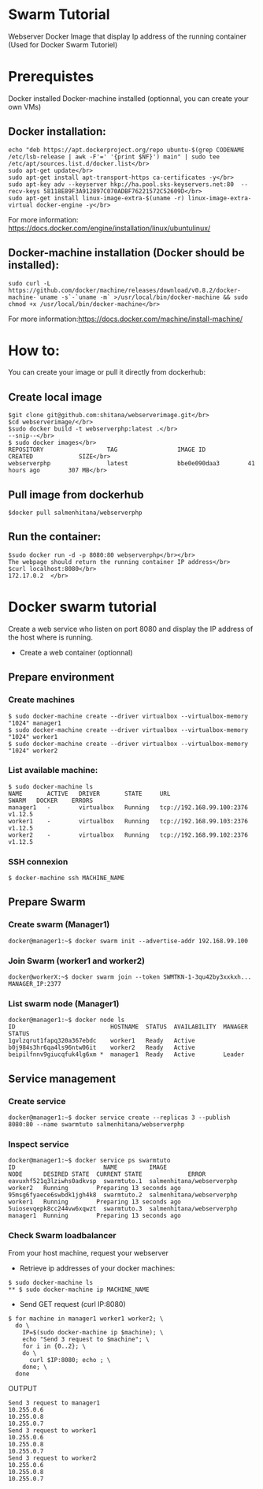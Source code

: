 # Swarm Tutorial
Webserver Docker Image that display Ip address of the running container (Used for Docker Swarm Tutoriel)

# Prerequistes 
Docker installed
Docker-machine installed (optionnal, you can create your own VMs)

## Docker installation:
```
echo "deb https://apt.dockerproject.org/repo ubuntu-$(grep CODENAME /etc/lsb-release | awk -F'=' '{print $NF}') main" | sudo tee /etc/apt/sources.list.d/docker.list</br>
sudo apt-get update</br>
sudo apt-get install apt-transport-https ca-certificates -y</br>
sudo apt-key adv --keyserver hkp://ha.pool.sks-keyservers.net:80  --recv-keys 58118E89F3A912897C070ADBF76221572C52609D</br>
sudo apt-get install linux-image-extra-$(uname -r) linux-image-extra-virtual docker-engine -y</br>
```

For more information: https://docs.docker.com/engine/installation/linux/ubuntulinux/

## Docker-machine installation (Docker should be installed):
```
sudo curl -L https://github.com/docker/machine/releases/download/v0.8.2/docker-machine-`uname -s`-`uname -m` >/usr/local/bin/docker-machine && sudo chmod +x /usr/local/bin/docker-machine</br>
```

For more information:https://docs.docker.com/machine/install-machine/

# How to:
You can create your image or pull it directly from dockerhub:

## Create local image
```
$git clone git@github.com:shitana/webserverimage.git</br>
$cd webserverimage/</br>
$sudo docker build -t webserverphp:latest .</br>
--snip--</br>
$ sudo docker images</br>
REPOSITORY                  TAG                 IMAGE ID            CREATED             SIZE</br>
webserverphp                latest              bbe0e090daa3        41 hours ago        307 MB</br>
```

## Pull image from dockerhub
```
$docker pull salmenhitana/webserverphp
```

## Run the container:
```
$sudo docker run -d -p 8080:80 webserverphp</br></br>
The webpage should return the running container IP address</br>
$curl localhost:8080</br>
172.17.0.2  </br>
```

# Docker swarm tutorial
Create a web service who listen on port 8080 and display the IP address of the host where is running.
* Create a web container (optionnal)

## Prepare environment 
### Create machines
```
$ sudo docker-machine create --driver virtualbox --virtualbox-memory "1024" manager1 
$ sudo docker-machine create --driver virtualbox --virtualbox-memory "1024" worker1 
$ sudo docker-machine create --driver virtualbox --virtualbox-memory "1024" worker2
```

### List available machine:
```
$ sudo docker-machine ls
NAME       ACTIVE   DRIVER       STATE     URL                         SWARM   DOCKER    ERRORS
manager1   -        virtualbox   Running   tcp://192.168.99.100:2376           v1.12.5   
worker1    -        virtualbox   Running   tcp://192.168.99.103:2376           v1.12.5   
worker2    -        virtualbox   Running   tcp://192.168.99.102:2376           v1.12.5   
```

### SSH connexion
```
$ docker-machine ssh MACHINE_NAME
```

## Prepare Swarm
### Create swarm (Manager1)
```
docker@manager1:~$ docker swarm init --advertise-addr 192.168.99.100
```

### Join Swarm (worker1 and worker2)
```
docker@workerX:~$ docker swarm join --token SWMTKN-1-3qu42by3xxkxh... MANAGER_IP:2377
```

### List swarm node (Manager1)
```
docker@manager1:~$ docker node ls
ID                           HOSTNAME  STATUS  AVAILABILITY  MANAGER STATUS
1gvlzqrut1fapq320a367ebdc    worker1   Ready   Active        
b0j984s3hr6qa4ls96ntw06it    worker2   Ready   Active        
beipilfnnv9giucqfuk4lg6xm *  manager1  Ready   Active        Leader
```
## Service management
### Create service
```
docker@manager1:~$ docker service create --replicas 3 --publish 8080:80 --name swarmtuto salmenhitana/webserverphp
```
### Inspect service
```
docker@manager1:~$ docker service ps swarmtuto
ID                         NAME         IMAGE                      NODE      DESIRED STATE  CURRENT STATE             ERROR
eavuxhf521q3lziwhs0adkvsp  swarmtuto.1  salmenhitana/webserverphp  worker2   Running        Preparing 13 seconds ago  
95msg6fyaece6swbdk1jgh4k8  swarmtuto.2  salmenhitana/webserverphp  worker1   Running        Preparing 13 seconds ago  
5uiosevqepk8cc244vw6xqwzt  swarmtuto.3  salmenhitana/webserverphp  manager1  Running        Preparing 13 seconds ago
```

### Check Swarm loadbalancer
From your host machine, request your webserver

* Retrieve ip addresses of your docker machines:
```
$ sudo docker-machine ls
** $ sudo docker-machine ip MACHINE_NAME
```

* Send GET request (curl IP:8080)
```
$ for machine in manager1 worker1 worker2; \
  do \
    IP=$(sudo docker-machine ip $machine); \
    echo "Send 3 request to $machine"; \
    for i in {0..2}; \
    do \
      curl $IP:8080; echo ; \
    done; \
  done
```
OUTPUT
```
Send 3 request to manager1
10.255.0.6
10.255.0.8
10.255.0.7
Send 3 request to worker1
10.255.0.6
10.255.0.8
10.255.0.7
Send 3 request to worker2
10.255.0.6
10.255.0.8
10.255.0.7
```
